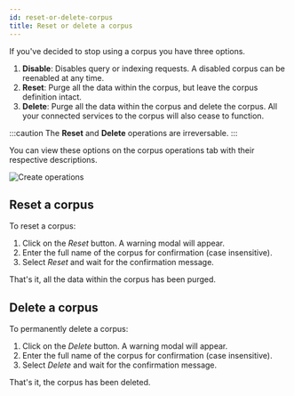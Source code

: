 ```yaml
---
id: reset-or-delete-corpus
title: Reset or delete a corpus
---
```


If you've decided to stop using a corpus you have three options.

1. **Disable**: Disables query or indexing requests. A disabled corpus can be
   reenabled at any time.
2. **Reset**: Purge all the data within the corpus, but leave the corpus
   definition intact.
3. **Delete**: Purge all the data within the corpus and delete the corpus.
   All your connected services to the corpus will also cease to function.

:::caution
The **Reset** and **Delete** operations are irreversable.
:::

You can view these options on the corpus operations tab with their respective
descriptions.

![Create operations](/img/corpus_operations.png)

## Reset a corpus

To reset a corpus: 
1. Click on the _Reset_ button. A warning modal will appear.
2. Enter the full name of the corpus for confirmation (case insensitive).
3. Select _Reset_ and wait for the confirmation message.

That's it, all the data within the corpus has been purged.

## Delete a corpus

To permanently delete a corpus: 
1. Click on the _Delete_ button. A warning modal will appear. 
2. Enter the full name of the corpus for confirmation (case insensitive).
3. Select _Delete_ and wait for the confirmation message.

That's it, the corpus has been deleted.
